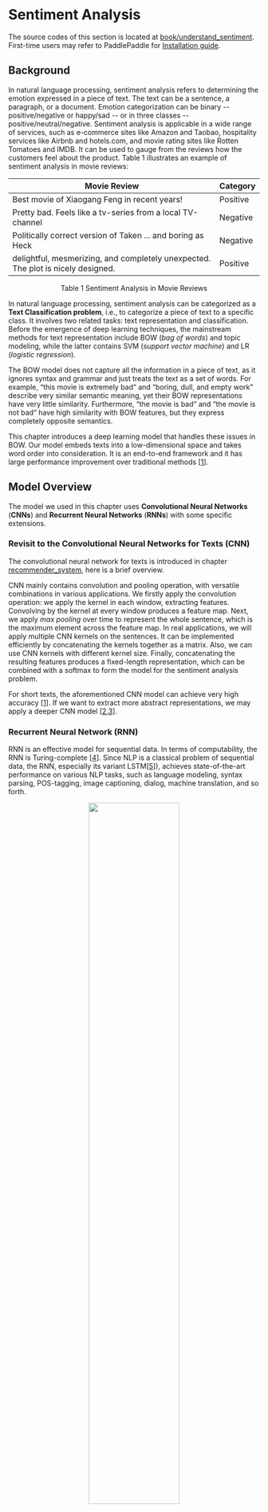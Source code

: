 # Sentiment Analysis

The source codes of this section is located at [book/understand_sentiment](https://github.com/PaddlePaddle/book/tree/develop/06.understand_sentiment). First-time users may refer to PaddlePaddle for [Installation guide](https://github.com/PaddlePaddle/book/blob/develop/README.md#running-the-book).

## Background

In natural language processing, sentiment analysis refers to determining the emotion expressed in a piece of text. The text can be a sentence, a paragraph, or a document. Emotion categorization can be binary -- positive/negative or happy/sad -- or in three classes -- positive/neutral/negative. Sentiment analysis is applicable in a wide range of services, such as e-commerce sites like Amazon and Taobao, hospitality services like Airbnb and hotels.com, and movie rating sites like Rotten Tomatoes and IMDB. It can be used to gauge from the reviews how the customers feel about the product. Table 1 illustrates an example of sentiment analysis in movie reviews:

| Movie Review       | Category  |
| --------     | -----  |
| Best movie of Xiaogang Feng in recent years!| Positive |
| Pretty bad. Feels like a tv-series from a local TV-channel     | Negative |
| Politically correct version of Taken ... and boring as Heck| Negative|
|delightful, mesmerizing, and completely unexpected. The plot is nicely designed.|Positive|

<p align="center">Table 1 Sentiment Analysis in Movie Reviews</p>

In natural language processing, sentiment analysis can be categorized as a **Text Classification problem**, i.e., to categorize a piece of text to a specific class. It involves two related tasks: text representation and classification. Before the emergence of deep learning techniques, the mainstream methods for text representation include BOW (*bag of words*) and topic modeling, while the latter contains SVM (*support vector machine*) and LR (*logistic regression*).

The BOW model does not capture all the information in a piece of text, as it ignores syntax and grammar and just treats the text as a set of words. For example, “this movie is extremely bad“ and “boring, dull, and empty work” describe very similar semantic meaning, yet their BOW representations have very little similarity. Furthermore, “the movie is bad“ and “the movie is not bad“ have high similarity with BOW features, but they express completely opposite semantics.

This chapter introduces a deep learning model that handles these issues in BOW. Our model embeds texts into a low-dimensional space and takes word order into consideration. It is an end-to-end framework and it has large performance improvement over traditional methods \[[1](#references)\].

## Model Overview

The model we used in this chapter uses **Convolutional Neural Networks** (**CNNs**) and **Recurrent Neural Networks** (**RNNs**) with some specific extensions.


### Revisit to the Convolutional Neural Networks for Texts (CNN)

The convolutional neural network for texts is introduced in chapter [recommender_system](https://github.com/PaddlePaddle/book/tree/develop/05.recommender_system), here is a brief overview.

CNN mainly contains convolution and pooling operation, with versatile combinations in various applications. We firstly apply the convolution operation: we apply the kernel in each window, extracting features. Convolving by the kernel at every window produces a feature map. Next, we apply *max pooling* over time to represent the whole sentence, which is the maximum element across the feature map. In real applications, we will apply multiple CNN kernels on the sentences. It can be implemented efficiently by concatenating the kernels together as a matrix. Also, we can use CNN kernels with different kernel size. Finally, concatenating the resulting features produces a fixed-length representation, which can be combined with a softmax to form the model for the sentiment analysis problem.

For short texts, the aforementioned CNN model can achieve very high accuracy \[[1](#references)\]. If we want to extract more abstract representations, we may apply a deeper CNN model \[[2](#references),[3](#references)\].

### Recurrent Neural Network (RNN)

RNN is an effective model for sequential data. In terms of computability, the RNN is Turing-complete \[[4](#references)\]. Since NLP is a classical problem of sequential data, the RNN, especially its variant LSTM\[[5](#references)\]), achieves state-of-the-art performance on various NLP tasks, such as language modeling, syntax parsing, POS-tagging, image captioning, dialog, machine translation, and so forth.

<p align="center">
<img src="image/rnn.png" width = "60%" align="center"/><br/>
Figure 1. An illustration of an unfolded RNN in time.
</p>

As shown in Figure 1, we unfold an RNN: at the $t$-th time step, the network takes two inputs: the $t$-th input vector $\vec{x_t}$ and the latent state from the last time-step $\vec{h_{t-1}}$. From those, it computes the latent state of the current step $\vec{h_t}$. This process is repeated until all inputs are consumed. Denoting the RNN as function $f$, it can be formulated as follows:

$$\vec{h_t}=f(\vec{x_t},\vec{h_{t-1}})=\sigma(W_{xh}\vec{x_t}+W_{hh}\vec{h_{h-1}}+\vec{b_h})$$

where $W_{xh}$ is the weight matrix to feed into the latent layer; $W_{hh}$ is the latent-to-latent matrix; $b_h$ is the latent bias and $\sigma$ refers to the $sigmoid$ function.

In NLP, words are often represented as one-hot vectors and then mapped to an embedding. The embedded feature goes through an RNN as input $x_t$ at every time step. Moreover, we can add other layers on top of RNN, such as a deep or stacked RNN. Finally, the last latent state may be used as a feature for sentence classification.

### Long-Short Term Memory (LSTM)

Training an RNN on long sequential data sometimes leads to the gradient vanishing or exploding\[[6](#references)\]. To solve this problem Hochreiter S, Schmidhuber J. (1997) proposed **Long Short Term Memory** (LSTM)\[[5](#references)\]).

Compared to the structure of a simple RNN, an LSTM includes memory cell $c$, input gate $i$, forget gate $f$ and output gate $o$. These gates and memory cells dramatically improve the ability for the network to handle long sequences. We can formulate the **LSTM-RNN**, denoted as a function $F$, as follows：

$$ h_t=F(x_t,h_{t-1})$$

$F$ contains following formulations\[[7](#references)\]：
\begin{align}
i_t & = \sigma(W_{xi}x_t+W_{hi}h_{h-1}+W_{ci}c_{t-1}+b_i)\\\\
f_t & = \sigma(W_{xf}x_t+W_{hf}h_{h-1}+W_{cf}c_{t-1}+b_f)\\\\
c_t & = f_t\odot c_{t-1}+i_t\odot \tanh(W_{xc}x_t+W_{hc}h_{h-1}+b_c)\\\\
o_t & = \sigma(W_{xo}x_t+W_{ho}h_{h-1}+W_{co}c_{t}+b_o)\\\\
h_t & = o_t\odot \tanh(c_t)\\\\
\end{align}

In the equation，$i_t, f_t, c_t, o_t$ stand for input gate, forget gate, memory cell and output gate, respectively. $W$ and $b$ are model parameters, $\tanh$ is a hyperbolic tangent, and $\odot$ denotes an element-wise product operation. The input gate controls the magnitude of the new input into the memory cell $c$; the forget gate controls the memory propagated from the last time step; the output gate controls the magnitutde of the output. The three gates are computed similarly with different parameters, and they influence memory cell $c$ separately, as shown in Figure 2:

<p align="center">
<img src="image/lstm_en.png" width = "65%" align="center"/><br/>
Figure 2. LSTM at time step $t$ [7].
</p>

LSTM enhances the ability of considering long-term reliance, with the help of memory cell and gate. Similar structures are also proposed in Gated Recurrent Unit (GRU)\[[8](Reference)\] with a simpler design. **The structures are still similar to RNN, though with some modifications (As shown in Figure 2), i.e., latent status depends on input as well as the latent status of the last time step, and the process goes on recurrently until all inputs are consumed:**

$$ h_t=Recrurent(x_t,h_{t-1})$$
where $Recrurent$ is a simple RNN, GRU or LSTM.

### Stacked Bidirectional LSTM

For vanilla LSTM, $h_t$ contains input information from previous time-step $1..t-1$ context. We can also apply an RNN with reverse-direction to take successive context $t+1…n$ into consideration. Combining constructing deep RNN (deeper RNN can contain more abstract and higher level semantic), we can design structures with deep stacked bidirectional LSTM to model sequential data\[[9](#references)\].

As shown in Figure 3 (3-layer RNN), odd/even layers are forward/reverse LSTM. Higher layers of LSTM take lower-layers LSTM as input, and the top-layer LSTM produces a fixed length vector by max-pooling (this representation considers contexts from previous and successive words for higher-level abstractions). Finally, we concatenate the output to a softmax layer for classification.

<p align="center">
<img src="image/stacked_lstm_en.png" width=450><br/>
Figure 3. Stacked Bidirectional LSTM for NLP modeling.
</p>

## Dataset

We use [IMDB](http://ai.stanford.edu/%7Eamaas/data/sentiment/) dataset for sentiment analysis in this tutorial, which consists of 50,000 movie reviews split evenly into a 25k train set and a 25k test set. In the labeled train/test sets, a negative review has a score <= 4 out of 10, and a positive review has a score >= 7 out of 10.

`paddle.datasets` package encapsulates multiple public datasets, including `cifar`, `imdb`, `mnist`, `moivelens`, and `wmt14`, etc. There's no need for us to manually download and preprocess IMDB.

After issuing a command `python train.py`, training will start immediately. The details will be unpacked by the following sessions to see how it works.


## Model Structure

### Initialize PaddlePaddle

We must import and initialize PaddlePaddle (enable/disable GPU, set the number of trainers, etc).

```python
import sys
import paddle.v2 as paddle

# PaddlePaddle init
paddle.init(use_gpu=False, trainer_count=1)
```

As alluded to in section [Model Overview](#model-overview), here we provide the implementations of both Text CNN and Stacked-bidirectional LSTM models.

### Text Convolution Neural Network (Text CNN)

We create a neural network `convolution_net` as the following snippet code.

Note: `paddle.networks.sequence_conv_pool` includes both convolution and pooling layer operations.

```python
def convolution_net(input_dim, class_dim=2, emb_dim=128, hid_dim=128):
    data = paddle.layer.data("word",
                             paddle.data_type.integer_value_sequence(input_dim))
    emb = paddle.layer.embedding(input=data, size=emb_dim)
    conv_3 = paddle.networks.sequence_conv_pool(
        input=emb, context_len=3, hidden_size=hid_dim)
    conv_4 = paddle.networks.sequence_conv_pool(
        input=emb, context_len=4, hidden_size=hid_dim)
    output = paddle.layer.fc(input=[conv_3, conv_4],
                             size=class_dim,
                             act=paddle.activation.Softmax())
    lbl = paddle.layer.data("label", paddle.data_type.integer_value(2))
    cost = paddle.layer.classification_cost(input=output, label=lbl)
    return cost, output
```

1. Define input data and its dimension

    Parameter `input_dim` denotes the dictionary size, and `class_dim` is the number of categories. In `convolution_net`, the input to the network is defined in `paddle.layer.data`.

1. Define Classifier

    The above Text CNN network extracts high-level features and maps them to a vector of the same size as the categories. `paddle.activation.Softmax` function or classifier is then used for calculating the probability of the sentence belonging to each category.

1. Define Loss Function

    In the context of supervised learning, labels of the training set are defined in `paddle.layer.data`, too. During training, cross-entropy is used as loss function in `paddle.layer.classification_cost` and as the output of the network; During testing, the outputs are the probabilities calculated in the classifier.

#### Stacked bidirectional LSTM

We create a neural network `stacked_lstm_net` as below.

```python
def stacked_lstm_net(input_dim,
                     class_dim=2,
                     emb_dim=128,
                     hid_dim=512,
                     stacked_num=3):
    """
    A Wrapper for sentiment classification task.
    This network uses a bi-directional recurrent network,
    consisting of three LSTM layers. This configuration is
    motivated from the following paper, but uses few layers.
        http://www.aclweb.org/anthology/P15-1109
    input_dim: here is word dictionary dimension.
    class_dim: number of categories.
    emb_dim: dimension of word embedding.
    hid_dim: dimension of hidden layer.
    stacked_num: number of stacked lstm-hidden layer.
    """
    assert stacked_num % 2 == 1

    fc_para_attr = paddle.attr.Param(learning_rate=1e-3)
    lstm_para_attr = paddle.attr.Param(initial_std=0., learning_rate=1.)
    para_attr = [fc_para_attr, lstm_para_attr]
    bias_attr = paddle.attr.Param(initial_std=0., l2_rate=0.)
    relu = paddle.activation.Relu()
    linear = paddle.activation.Linear()

    data = paddle.layer.data("word",
                             paddle.data_type.integer_value_sequence(input_dim))
    emb = paddle.layer.embedding(input=data, size=emb_dim)

    fc1 = paddle.layer.fc(input=emb,
                          size=hid_dim,
                          act=linear,
                          bias_attr=bias_attr)
    lstm1 = paddle.layer.lstmemory(
        input=fc1, act=relu, bias_attr=bias_attr)

    inputs = [fc1, lstm1]
    for i in range(2, stacked_num + 1):
        fc = paddle.layer.fc(input=inputs,
                             size=hid_dim,
                             act=linear,
                             param_attr=para_attr,
                             bias_attr=bias_attr)
        lstm = paddle.layer.lstmemory(
            input=fc,
            reverse=(i % 2) == 0,
            act=relu,
            bias_attr=bias_attr)
        inputs = [fc, lstm]

    fc_last = paddle.layer.pooling(
        input=inputs[0], pooling_type=paddle.pooling.Max())
    lstm_last = paddle.layer.pooling(
        input=inputs[1], pooling_type=paddle.pooling.Max())
    output = paddle.layer.fc(input=[fc_last, lstm_last],
                             size=class_dim,
                             act=paddle.activation.Softmax(),
                             bias_attr=bias_attr,
                             param_attr=para_attr)

    lbl = paddle.layer.data("label", paddle.data_type.integer_value(2))
    cost = paddle.layer.classification_cost(input=output, label=lbl)
    return cost, output
```

1. Define input data and its dimension

    Parameter `input_dim` denotes the dictionary size, and `class_dim` is the number of categories. In `stacked_lstm_net`, the input to the network is defined in `paddle.layer.data`.

1. Define Classifier

    The above stacked bidirectional LSTM network extracts high-level features and maps them to a vector of the same size as the categories. `paddle.activation.Softmax` function or classifier is then used for calculating the probability of the sentence belonging to each category.

1. Define Loss Function

    In the context of supervised learning, labels of the training set are defined in `paddle.layer.data`, too. During training, cross-entropy is used as loss function in `paddle.layer.classification_cost` and as the output of the network; During testing, the outputs are the probabilities calculated in the classifier.


To reiterate, we can either invoke `convolution_net` or `stacked_lstm_net`.

```python
word_dict = paddle.dataset.imdb.word_dict()
dict_dim = len(word_dict)
class_dim = 2

# option 1
[cost, output] = convolution_net(dict_dim, class_dim=class_dim)
# option 2
# [cost, output] = stacked_lstm_net(dict_dim, class_dim=class_dim, stacked_num=3)
```

## Model Training

### Define Parameters

First, we create the model parameters according to the previous model configuration `cost`.

```python
# create parameters
parameters = paddle.parameters.create(cost)
```

### Create Trainer

Before jumping into creating a training module, algorithm setting is also necessary.
Here we specified `Adam` optimization algorithm via `paddle.optimizer`.

```python
# create optimizer
adam_optimizer = paddle.optimizer.Adam(
    learning_rate=2e-3,
    regularization=paddle.optimizer.L2Regularization(rate=8e-4),
    model_average=paddle.optimizer.ModelAverage(average_window=0.5))

# create trainer
trainer = paddle.trainer.SGD(cost=cost,
                                parameters=parameters,
                                update_equation=adam_optimizer)
```

### Training

`paddle.dataset.imdb.train()` will yield records during each pass, after shuffling, a batch input is generated for training.

```python
train_reader = paddle.batch(
    paddle.reader.shuffle(
        lambda: paddle.dataset.imdb.train(word_dict), buf_size=1000),
    batch_size=100)

test_reader = paddle.batch(
    lambda: paddle.dataset.imdb.test(word_dict), batch_size=100)
```

`feeding` is devoted to specifying the correspondence between each yield record and `paddle.layer.data`. For instance, the first column of data generated by `paddle.dataset.imdb.train()` corresponds to `word` feature.

```python
feeding = {'word': 0, 'label': 1}
```

Callback function `event_handler` will be invoked to track training progress when a pre-defined event happens.

```python
def event_handler(event):
    if isinstance(event, paddle.event.EndIteration):
        if event.batch_id % 100 == 0:
            print "\nPass %d, Batch %d, Cost %f, %s" % (
                event.pass_id, event.batch_id, event.cost, event.metrics)
        else:
            sys.stdout.write('.')
            sys.stdout.flush()
    if isinstance(event, paddle.event.EndPass):
        with open('./params_pass_%d.tar' % event.pass_id, 'w') as f:
                parameters.to_tar(f)

        result = trainer.test(reader=test_reader, feeding=feeding)
        print "\nTest with Pass %d, %s" % (event.pass_id, result.metrics)
```

Finally, we can invoke `trainer.train` to start training:

```python
trainer.train(
    reader=train_reader,
    event_handler=event_handler,
    feeding=feeding,
    num_passes=10)
```


## Conclusion

In this chapter, we use sentiment analysis as an example to introduce applying deep learning models on end-to-end short text classification, as well as how to use PaddlePaddle to implement the model. Meanwhile, we briefly introduce two models for text processing: CNN and RNN. In following chapters, we will see how these models can be applied in other tasks.

## References

1. Kim Y. [Convolutional neural networks for sentence classification](http://arxiv.org/pdf/1408.5882)[J]. arXiv preprint arXiv:1408.5882, 2014.
2. Kalchbrenner N, Grefenstette E, Blunsom P. [A convolutional neural network for modeling sentences](http://arxiv.org/pdf/1404.2188.pdf?utm_medium=App.net&utm_source=PourOver)[J]. arXiv preprint arXiv:1404.2188, 2014.
3. Yann N. Dauphin, et al. [Language Modeling with Gated Convolutional Networks](https://arxiv.org/pdf/1612.08083v1.pdf)[J] arXiv preprint arXiv:1612.08083, 2016.
4. Siegelmann H T, Sontag E D. [On the computational power of neural nets](http://research.cs.queensu.ca/home/akl/cisc879/papers/SELECTED_PAPERS_FROM_VARIOUS_SOURCES/05070215382317071.pdf)[C]//Proceedings of the fifth annual workshop on Computational learning theory. ACM, 1992: 440-449.
5. Hochreiter S, Schmidhuber J. [Long short-term memory](http://web.eecs.utk.edu/~itamar/courses/ECE-692/Bobby_paper1.pdf)[J]. Neural computation, 1997, 9(8): 1735-1780.
6. Bengio Y, Simard P, Frasconi P. [Learning long-term dependencies with gradient descent is difficult](http://www-dsi.ing.unifi.it/~paolo/ps/tnn-94-gradient.pdf)[J]. IEEE transactions on neural networks, 1994, 5(2): 157-166.
7. Graves A. [Generating sequences with recurrent neural networks](http://arxiv.org/pdf/1308.0850)[J]. arXiv preprint arXiv:1308.0850, 2013.
8. Cho K, Van Merriënboer B, Gulcehre C, et al. [Learning phrase representations using RNN encoder-decoder for statistical machine translation](http://arxiv.org/pdf/1406.1078)[J]. arXiv preprint arXiv:1406.1078, 2014.
9. Zhou J, Xu W. [End-to-end learning of semantic role labeling using recurrent neural networks](http://www.aclweb.org/anthology/P/P15/P15-1109.pdf)[C]//Proceedings of the Annual Meeting of the Association for Computational Linguistics. 2015.

<br/>
This tutorial is contributed by <a xmlns:cc="http://creativecommons.org/ns#" href="http://book.paddlepaddle.org" property="cc:attributionName" rel="cc:attributionURL">PaddlePaddle</a>, and licensed under a <a rel="license" href="http://creativecommons.org/licenses/by-sa/4.0/">Creative Commons Attribution-ShareAlike 4.0 International License</a>.
